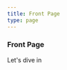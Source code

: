 ```yaml
---
title: Front Page
type: page
---
```

### Front Page

<place holder for nice welcoming animation or video>



<b-button block variant="success" :link="/lesson0-onboard">Let's dive in</b-button>